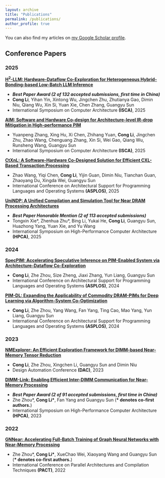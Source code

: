 ```yaml
---
layout: archive
title: "Publications"
permalink: /publications/
author_profile: true
---
```


You can also find my articles on [my Google Scholar profile](https://scholar.google.com/citations?user=x_cc57EAAAAJ).

## Conference Papers


### 2025


[**H$^2$-LLM: Hardware-Dataflow Co-Exploration for Heterogeneous Hybrid-Bonding-based Low-Batch LLM Inference**](/publications/2025-4-h2llm)
+ ***Best Paper Award (2 of 132 accepted submissions, first time in China)***
+ **Cong Li**, Yihan Yin, Xintong Wu, Jingchen Zhu, Zhutianya Gao, Dimin Niu, Qiang Wu, Xin Si, Yuan Xie, Chen Zhang, Guangyu Sun
+ International Symposium on Computer Architecture **(ISCA)**, 2025

[**AIM: Software and Hardware Co-design for Architecture-level IR-drop Mitigation in High-performance PIM**](/publications/2025-3-aim)
+ Yuanpeng Zhang, Xing Hu, Xi Chen, Zhihang Yuan, **Cong Li**, Jingchen Zhu, Zhao Wang, Chenguang Zhang, Xin Si, Wei Gao, Qiang Wu, Runsheng Wang, Guangyu Sun
+ International Symposium on Computer Architecture **(ISCA)**, 2025


[**CtXnL: A Software-Hardware Co-Designed Solution for Efficient CXL-Based Transaction Processing**](/publications/2025-2-ctxnl)
+ Zhao Wang, Yiqi Chen, **Cong Li**, Yijin Guan, Dimin Niu, Tianchan Guan, Zhaoyang Du, Xingda Wei, Guangyu Sun
+ International Conference on Architectural Support for Programming Languages and Operating Systems **(ASPLOS)**, 2025


[**UniNDP: A Unified Compilation and Simulation Tool for Near DRAM Processing Architectures**](/publications/2025-1-unindp)
+ ***Best Paper Honorable Mention (2 of 113 accepted submissions)***
+ Tongxin Xie\*, Zhenhua Zhu\*, Bing Li, Yukai He, **Cong Li**, Guangyu Sun,
 Huazhong Yang, Yuan Xie, and Yu Wang
+ International Symposium on High-Performance Computer Architecture **(HPCA)**, 2025


### 2024


[**SpecPIM: Accelerating Speculative Inference on PIM-Enabled System via Architecture-Dataflow Co-Exploration**](/publications/2024-2-specpim)
+ <strong>Cong Li</strong>, Zhe Zhou, Size Zheng, Jiaxi Zhang, Yun Liang, Guangyu Sun
+ International Conference on Architectural Support for Programming Languages and Operating Systems **(ASPLOS)**, 2024


[**PIM-DL: Expanding the Applicability of Commodity DRAM-PIMs for Deep Learning via Algorithm-System Co-Optimization**](/publications/2024-1-pimdl)
+ <strong>Cong Li</strong>, Zhe Zhou, Yang Wang, Fan Yang, Ting Cao, Mao Yang, Yun Liang, Guangyu Sun
+ International Conference on Architectural Support for Programming Languages and Operating Systems **(ASPLOS)**, 2024


### 2023


[**NMExplorer: An Efficient Exploration Framework for DIMM-based Near-Memory Tensor Reduction**](/publications/2023-2-dac)
+ <strong>Cong Li</strong>, Zhe Zhou, Xingchen Li, Guangyu Sun and Dimin Niu
+ Design Automation Conference **(DAC)**, 2023


[**DIMM-Link: Enabling Efficient Inter-DIMM Communication for Near-Memory Processing**](/publications/2023-1-hpca)
+ ***Best Paper Award (2 of 91 accepted submissions, first time in China)***
+ Zhe Zhou\*, <strong>Cong Li\*</strong>, Fan Yang and Guangyu Sun (<strong>* denotes co-first authors.</strong>)
+ International Symposium on High-Performance Computer Architecture **(HPCA)**, 2023


### 2022


[**GNNear: Accelerating Full-Batch Training of Graph Neural Networks with Near-Memory Processing**](/publications/2022-1-pact)  
+ Zhe Zhou\*, <strong>Cong Li\*</strong>, XueChao Wei, Xiaoyang Wang and Guangyu Sun (<strong>* denotes co-first authors.</strong>)
+ International Conference on Parallel Architectures and Compilation Techniques **(PACT)**, 2022



